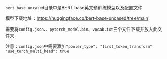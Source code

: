 `bert_base_uncased`目录中是BERT base英文预训练模型以及配置文件

模型下载地址：https://huggingface.co/bert-base-uncased/tree/main

需要将`config.json`、`、pytorch_model.bin`、`vocab.txt`三个文件下载并放入此文件夹

注意：`config.json`中需要添加`"pooler_type": "first_token_transform"`
                                `"use_torch_multi_head": true`
